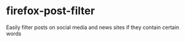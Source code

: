 # firefox-post-filter
Easily filter posts on social media and news sites if they contain certain words
